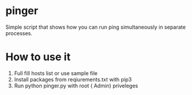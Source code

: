 # pinger
Simple script that shows how you can run ping simultaneously in separate processes.
# How to use it
1. Full fill hosts list or use sample file
2. Install packages from reqiurements.txt with pip3
3. Run python pinger.py with root ( Admin) priveleges 

